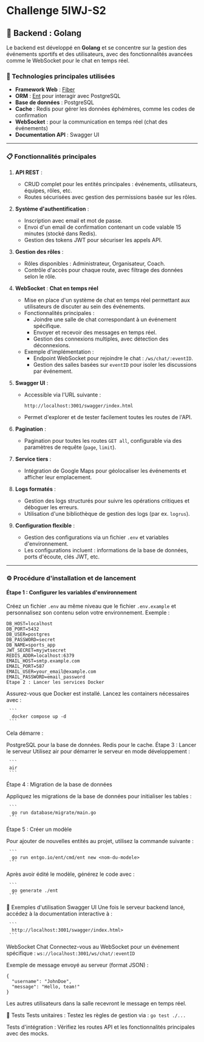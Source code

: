 # Challenge 5IWJ-S2

## 🚀 Backend : Golang

Le backend est développé en **Golang** et se concentre sur la gestion des événements sportifs et des utilisateurs, avec des fonctionnalités avancées comme le WebSocket pour le chat en temps réel.

### 📌 Technologies principales utilisées

- **Framework Web** : [Fiber](https://gofiber.io/)  
- **ORM** : [Ent](https://entgo.io/) pour interagir avec PostgreSQL  
- **Base de données** : PostgreSQL  
- **Cache** : Redis pour gérer les données éphémères, comme les codes de confirmation  
- **WebSocket** : pour la communication en temps réel (chat des événements)  
- **Documentation API** : Swagger UI  

---

### 📋 Fonctionnalités principales

1. **API REST** :
   - CRUD complet pour les entités principales : événements, utilisateurs, équipes, rôles, etc.
   - Routes sécurisées avec gestion des permissions basée sur les rôles.  

2. **Système d'authentification** :
   - Inscription avec email et mot de passe.
   - Envoi d'un email de confirmation contenant un code valable 15 minutes (stocké dans Redis).
   - Gestion des tokens JWT pour sécuriser les appels API.

3. **Gestion des rôles** :
   - Rôles disponibles : Administrateur, Organisateur, Coach.
   - Contrôle d'accès pour chaque route, avec filtrage des données selon le rôle.  

4. **WebSocket** : **Chat en temps réel**
   - Mise en place d'un système de chat en temps réel permettant aux utilisateurs de discuter au sein des événements.  
   - Fonctionnalités principales :  
     - Joindre une salle de chat correspondant à un événement spécifique.  
     - Envoyer et recevoir des messages en temps réel.  
     - Gestion des connexions multiples, avec détection des déconnexions.  
   - Exemple d'implémentation :  
     - Endpoint WebSocket pour rejoindre le chat : `/ws/chat/:eventID`.  
     - Gestion des salles basées sur `eventID` pour isoler les discussions par événement.  

5. **Swagger UI** :
   - Accessible via l'URL suivante :  

     ```
     http://localhost:3001/swagger/index.html
     ```

   - Permet d'explorer et de tester facilement toutes les routes de l'API.

6. **Pagination** :
   - Pagination pour toutes les routes `GET all`, configurable via des paramètres de requête (`page`, `limit`).

7. **Service tiers** :
   - Intégration de Google Maps pour géolocaliser les événements et afficher leur emplacement.

8. **Logs formatés** :
   - Gestion des logs structurés pour suivre les opérations critiques et déboguer les erreurs.  
   - Utilisation d'une bibliothèque de gestion des logs (par ex. `logrus`).  

9. **Configuration flexible** :
   - Gestion des configurations via un fichier `.env` et variables d'environnement.  
   - Les configurations incluent : informations de la base de données, ports d'écoute, clés JWT, etc.

---

### ⚙️ Procédure d'installation et de lancement

#### Étape 1 : Configurer les variables d'environnement

Créez un fichier `.env` au même niveau que le fichier `.env.example` et personnalisez son contenu selon votre environnement. Exemple :  

```env
DB_HOST=localhost
DB_PORT=5432
DB_USER=postgres
DB_PASSWORD=secret
DB_NAME=sports_app
JWT_SECRET=myjwtsecret
REDIS_ADDR=localhost:6379
EMAIL_HOST=smtp.example.com
EMAIL_PORT=587
EMAIL_USER=your_email@example.com
EMAIL_PASSWORD=email_password
Étape 2 : Lancer les services Docker
```

Assurez-vous que Docker est installé. Lancez les containers nécessaires avec :

     ```
      docker compose up -d
     ```

Cela démarre :

PostgreSQL pour la base de données.
Redis pour le cache.
Étape 3 : Lancer le serveur
Utilisez air pour démarrer le serveur en mode développement :

     ```
     air
     ```

Étape 4 : Migration de la base de données

Appliquez les migrations de la base de données pour initialiser les tables :

     ```
      go run database/migrate/main.go
     ```

Étape 5 : Créer un modèle

Pour ajouter de nouvelles entités au projet, utilisez la commande suivante :

     ```
      go run entgo.io/ent/cmd/ent new <nom-du-modele>
     ```

Après avoir édité le modèle, générez le code avec :

     ```
      go generate ./ent
     ```

📜 Exemples d'utilisation
Swagger UI
Une fois le serveur backend lancé, accédez à la documentation interactive à :

     ```
      http://localhost:3001/swagger/index.html>
     ```

WebSocket Chat
Connectez-vous au WebSocket pour un événement spécifique :
     ```
      ws://localhost:3001/ws/chat/:eventID
     ```

Exemple de message envoyé au serveur (format JSON) :
```
{
  "username": "JohnDoe",
  "message": "Hello, team!"
}
```

Les autres utilisateurs dans la salle recevront le message en temps réel.

🧪 Tests
Tests unitaires :
Testez les règles de gestion via :
     ```
      go test ./...
     ```

Tests d'intégration :
Vérifiez les routes API et les fonctionnalités principales avec des mocks.
